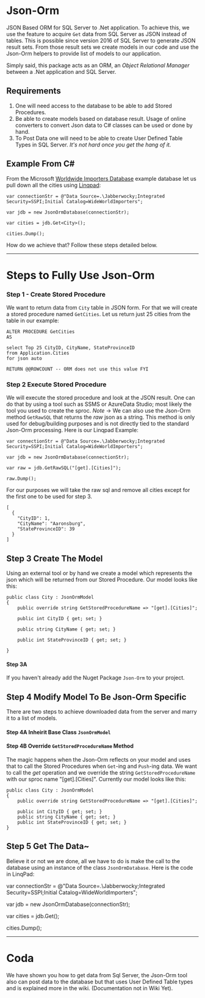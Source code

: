 # Json-Orm
JSON Based ORM for SQL Server to .Net application. To achieve this, we use the feature to acquire `Get` data from SQL Server as JSON instead of tables. 
This is possible since version 2016 of SQL Server to generate JSON result sets. From those result sets we create models in our code and use the Json-Orm
helpers to provide list of models to our application.

Simply said, this package acts as an ORM, an *Object Relational Manager* between a .Net application and SQL Server. 

## Requirements
 1. One will need access to the database to be able to add Stored Procedures.
 2. Be able to create models based on database result. Usage of online converters to convert Json data to C# classes can be used or done by hand.
 3. To Post Data one will need to be able to create User Defined Table Types in SQL Server. *It's not hard once you get the hang of it.*

## Example From C#

From the Microsoft [Worldwide Importers Database](https://docs.microsoft.com/en-us/sql/samples/wide-world-importers-what-is) example database let us pull down all the cities using [Linqpad](https://www.linqpad.net/):

    var connectionStr = @"Data Source=.\Jabberwocky;Integrated Security=SSPI;Initial Catalog=WideWorldImporters";

    var jdb = new JsonOrmDatabase(connectionStr);

    var cities = jdb.Get<City>();

    cities.Dump();

How do we achieve that? Follow these steps detailed below.

---

# Steps to Fully Use Json-Orm

### Step 1 - Create Stored Procedure

We want to return data from `City` table in JSON form. For that we will create a stored procedure named `GetCities`. Let us return just 25 cities from the table in our example:

    ALTER PROCEDURE GetCities
    AS
    
    select Top 25 CityID, CityName, StateProvinceID
    from Application.Cities
    for json auto
    
    RETURN @@ROWCOUNT -- ORM does not use this value FYI
    
### Step 2 Execute Stored Procedure
    
We will execute the stored procedure and look at the JSON result. One can do that by using a tool such as  SSMS or AzureData Studio; most likely the tool you used to create the sproc.
*Note* -> We can also use the Json-Orm method `GetRawSQL` that returns the *raw* json as a string. This method is only used for debug/building purposes and is not directly tied to the standard Json-Orm processing. Here is our Linqpad Example:

    var connectionStr = @"Data Source=.\Jabberwocky;Integrated Security=SSPI;Initial Catalog=WideWorldImporters";
    
    var jdb = new JsonOrmDatabase(connectionStr);
    
    var raw = jdb.GetRawSQL("[get].[Cities]");
    
    raw.Dump();

For our purposes we will take the raw sql and remove all cities except for the first one to be used for step 3.

    [
      {
        "CityID": 1,
        "CityName": "Aaronsburg",
        "StateProvinceID": 39
      }
    ]
    
 ## Step 3 Create The Model
  
 Using an external tool or by hand we create a model which represents the json which will be returned from our Stored Procedure. Our model looks like this:

    public class City : JsonOrmModel
    {
        public override string GetStoredProcedureName => "[get].[Cities]";
    
        public int CityID { get; set; }
    
        public string CityName { get; set; }
    
        public int StateProvinceID { get; set; }
    
    }

  #### Step 3A
  
  If you haven't already add the Nuget Package `Json-Orm` to your project.
  
  ## Step 4 Modify Model To Be Json-Orm Specific
  
  There are two steps to achieve downloaded data from the server and marry it to a list of models. 
  
  #### Step 4A Inheirit Base Class `JsonOrmModel`
  #### Step 4B Override `GetStoredProcedureName` Method
  
  The magic happens when the Json-Orm reflects on your model and uses that to call the Stored Procedures when `Get`-ing and `Push`-ing data. We want to call the *get* operation 
  and we override the string `GetStoredProcedureName` with our sproc name "[get].[Cities]". Currently our model looks like this:

    public class City : JsonOrmModel
    {
        public override string GetStoredProcedureName => "[get].[Cities]";
    
        public int CityID { get; set; }
        public string CityName { get; set; }
        public int StateProvinceID { get; set; }
    }
  
## Step 5 Get The Data~
  
Believe it or not we are done, all we have to do is make the call to the database using an instance of the class `JsonOrmDatabase`. Here is the code in LinqPad:


  var connectionStr = @"Data Source=.\Jabberwocky;Integrated Security=SSPI;Initial Catalog=WideWorldImporters";

  var jdb = new JsonOrmDatabase(connectionStr);

  var cities = jdb.Get<City>();

  cities.Dump();
  
 ---------

# Coda

We have shown you how to get data from Sql Server, the Json-Orm tool also can post data to the database but that uses User Defined Table types and is explained more in the wiki. (Documentation not in Wiki Yet).
  
  
  
  
